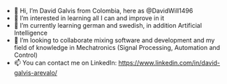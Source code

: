 - 👋 Hi, I’m David Galvis from Colombia, here as @DavidWill1496
- 👀 I’m interested in learning all I can and improve in it
- 🌱 I’m currently learning german and swedish, in addition Artificial Intelligence
- 💞️ I’m looking to collaborate mixing software and development and my field of knowledge in Mechatronics (Signal Processing, Automation and Control)
- 📫 You can contact me on LinkedIn: https://www.linkedin.com/in/david-galvis-arevalo/

<!---
DavidWill1496/DavidWill1496 is a ✨ special ✨ repository because its `README.md` (this file) appears on your GitHub profile.
You can click the Preview link to take a look at your changes.
--->
